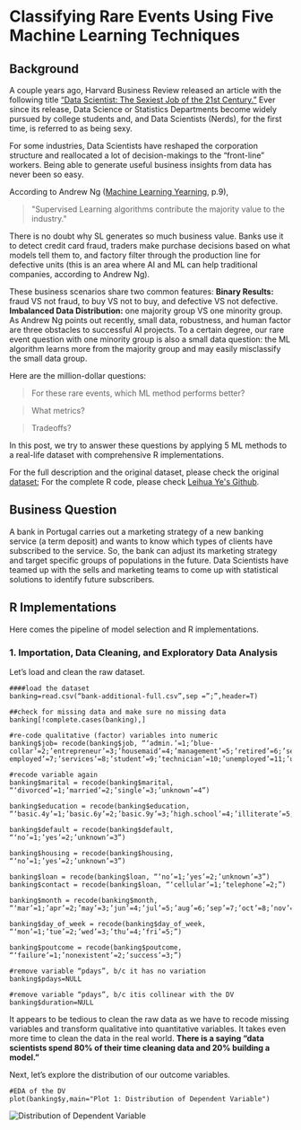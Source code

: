 # Classifying Rare Events Using Five Machine Learning Techniques

## Background
A couple years ago, Harvard Business Review released an article with the following title [“Data Scientist: The Sexiest Job of the 21st Century.”](https://hbr.org/2012/10/data-scientist-the-sexiest-job-of-the-21st-century) Ever since its release, Data Science or Statistics Departments become widely pursued by college students and, and Data Scientists (Nerds), for the first time, is referred to as being sexy.

For some industries, Data Scientists have reshaped the corporation structure and reallocated a lot of decision-makings to the “front-line” workers. Being able to generate useful business insights from data has never been so easy.

According to Andrew Ng ([Machine Learning Yearning](https://www.deeplearning.ai/machine-learning-yearning/), p.9),
> "Supervised Learning algorithms contribute the majority value to the industry."

There is no doubt why SL generates so much business value. Banks use it to detect credit card fraud, traders make purchase decisions based on what models tell them to, and factory filter through the production line for defective units (this is an area where AI and ML can help traditional companies, according to Andrew Ng).

These business scenarios share two common features:
**Binary Results:** fraud VS not fraud, to buy VS not to buy, and defective VS not defective.
**Imbalanced Data Distribution:** one majority group VS one minority group.
As Andrew Ng points out recently, small data, robustness, and human factor are three obstacles to successful AI projects. To a certain degree, our rare event question with one minority group is also a small data question: the ML algorithm learns more from the majority group and may easily misclassify the small data group.

Here are the million-dollar questions:
> For these rare events, which ML method performs better?

> What metrics?

> Tradeoffs?

In this post, we try to answer these questions by applying 5 ML methods to a real-life dataset with comprehensive R implementations.

For the full description and the original dataset, please check the original [dataset](https://archive.ics.uci.edu/ml/datasets/bank+marketing); For the complete R code, please check [Leihua Ye's Github](https://github.com/LeihuaYe/Machine-Learning-Classification-for-Imbalanced-Data).

## Business Question
A bank in Portugal carries out a marketing strategy of a new banking service (a term deposit) and wants to know which types of clients have subscribed to the service. So, the bank can adjust its marketing strategy and target specific groups of populations in the future. Data Scientists have teamed up with the sells and marketing teams to come up with statistical solutions to identify future subscribers.

## R Implementations
Here comes the pipeline of model selection and R implementations.

### 1. Importation, Data Cleaning, and Exploratory Data Analysis
Let’s load and clean the raw dataset.

```
####load the dataset
banking=read.csv(“bank-additional-full.csv”,sep =”;”,header=T)

##check for missing data and make sure no missing data
banking[!complete.cases(banking),]

#re-code qualitative (factor) variables into numeric
banking$job= recode(banking$job, “‘admin.’=1;’blue-collar’=2;’entrepreneur’=3;’housemaid’=4;’management’=5;’retired’=6;’self-employed’=7;’services’=8;’student’=9;’technician’=10;’unemployed’=11;’unknown’=12”)

#recode variable again
banking$marital = recode(banking$marital, “‘divorced’=1;’married’=2;’single’=3;’unknown’=4”)

banking$education = recode(banking$education, “‘basic.4y’=1;’basic.6y’=2;’basic.9y’=3;’high.school’=4;’illiterate’=5;’professional.course’=6;’university.degree’=7;’unknown’=8”)

banking$default = recode(banking$default, “‘no’=1;’yes’=2;’unknown’=3”)

banking$housing = recode(banking$housing, “‘no’=1;’yes’=2;’unknown’=3”)

banking$loan = recode(banking$loan, “‘no’=1;’yes’=2;’unknown’=3”)
banking$contact = recode(banking$loan, “‘cellular’=1;’telephone’=2;”)

banking$month = recode(banking$month, “‘mar’=1;’apr’=2;’may’=3;’jun’=4;’jul’=5;’aug’=6;’sep’=7;’oct’=8;’nov’=9;’dec’=10”)

banking$day_of_week = recode(banking$day_of_week, “‘mon’=1;’tue’=2;’wed’=3;’thu’=4;’fri’=5;”)

banking$poutcome = recode(banking$poutcome, “‘failure’=1;’nonexistent’=2;’success’=3;”)

#remove variable “pdays”, b/c it has no variation
banking$pdays=NULL 

#remove variable “pdays”, b/c itis collinear with the DV
banking$duration=NULL
```

It appears to be tedious to clean the raw data as we have to recode missing variables and transform qualitative into quantitative variables. It takes even more time to clean the data in the real world. **There is a saying “data scientists spend 80% of their time cleaning data and 20% building a model.”**

Next, let’s explore the distribution of our outcome variables.

```
#EDA of the DV
plot(banking$y,main="Plot 1: Distribution of Dependent Variable")
```

![Distribution of Dependent Variable](https://miro.medium.com/max/1670/1*fkJ9tgTz2FMhsUOROmPoZg.png "DDV")
